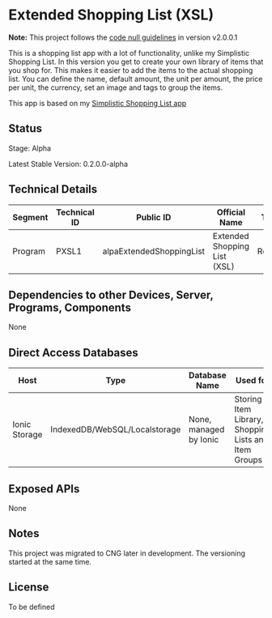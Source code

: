 # Extended Shopping List (XSL)

**Note:** This project follows the [code null guidelines](https://github.com/code-null/organization/blob/main/guidelines.md) in version v2.0.0.1

This is a shopping list app with a lot of functionality, unlike my Simplistic Shopping List. In this version you get to create your own library of items that you shop for. This makes it easier to add the items to the actual shopping list. You can define the name, default amount, the unit per amount, the price per unit, the currency, set an image and tags to group the items.

This app is based on my [Simplistic Shopping List app](https://github.com/Hollow-Ego/simplistic-shopping-list)

## Status

Stage: Alpha

Latest Stable Version: 0.2.0.0-alpha

## Technical Details

| Segment | Technical ID | Public ID                | Official Name                | Type   | Requires Accounts | Technology                            | Versioning                                     |
| ------- | ------------ | ------------------------ | ---------------------------- | ------ | ----------------- | ------------------------------------- | ---------------------------------------------- |
| Program | PXSL1        | alpaExtendedShoppingList | Extended Shopping List (XSL) | Record | false             | Ionic/Angular 5.6.7, Capacitor 3.0.0. | [CDN](https://github.com/code-null/versioning) |

## Dependencies to other Devices, Server, Programs, Components

None

## Direct Access Databases

| Host          | Type                          | Database Name          | Used for                                             |
| ------------- | ----------------------------- | ---------------------- | ---------------------------------------------------- |
| Ionic Storage | IndexedDB/WebSQL/Localstorage | None, managed by Ionic | Storing Item Library, Shopping Lists and Item Groups |

## Exposed APIs

None

## Notes

This project was migrated to CNG later in development. The versioning started at the same time.

## License

To be defined
